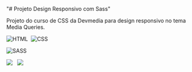 "# Projeto Design Responsivo com Sass" 

Projeto do curso de CSS da Devmedia para design responsivo no tema Media Queries.

![HTML](https://img.shields.io/badge/-HTML-05122A?style=flat&logo=HTML5)&nbsp;
![CSS](https://img.shields.io/badge/-CSS-05122A?style=flat&logo=CSS3&logoColor=1572B6)&nbsp;

![SASS](https://img.shields.io/badge/-SAAS-05122A?style=flat&logo=SASS&logoColor=1572B6)&nbsp;


<img src="https://github.com/wandersoncsouza/responsive-web/img/telacheia.jpg">&nbsp;&nbsp;
<img src="https://github.com/wandersoncsouza/responsive-web/img/responsive.jpg">
